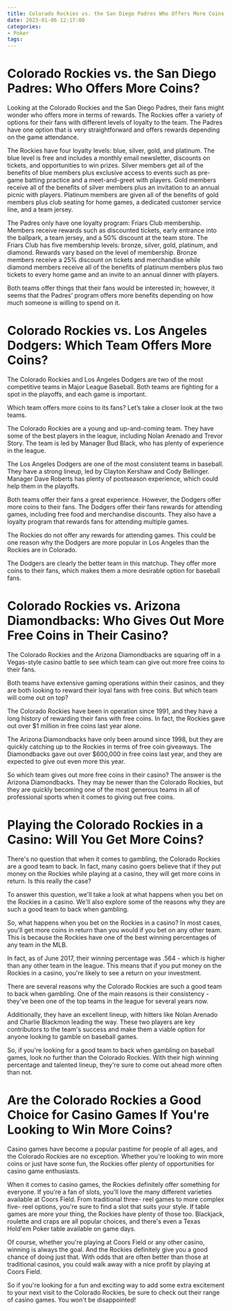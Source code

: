 ```yaml
---
title: Colorado Rockies vs. the San Diego Padres Who Offers More Coins
date: 2023-01-06 12:17:00
categories:
- Poker
tags:
---
```



#  Colorado Rockies vs. the San Diego Padres: Who Offers More Coins?

Looking at the Colorado Rockies and the San Diego Padres, their fans might wonder who offers more in terms of rewards. The Rockies offer a variety of options for their fans with different levels of loyalty to the team. The Padres have one option that is very straightforward and offers rewards depending on the game attendance.

The Rockies have four loyalty levels: blue, silver, gold, and platinum. The blue level is free and includes a monthly email newsletter, discounts on tickets, and opportunities to win prizes. Silver members get all of the benefits of blue members plus exclusive access to events such as pre-game batting practice and a meet-and-greet with players. Gold members receive all of the benefits of silver members plus an invitation to an annual picnic with players. Platinum members are given all of the benefits of gold members plus club seating for home games, a dedicated customer service line, and a team jersey.

The Padres only have one loyalty program: Friars Club membership. Members receive rewards such as discounted tickets, early entrance into the ballpark, a team jersey, and a 50% discount at the team store. The Friars Club has five membership levels: bronze, silver, gold, platinum, and diamond. Rewards vary based on the level of membership. Bronze members receive a 25% discount on tickets and merchandise while diamond members receive all of the benefits of platinum members plus two tickets to every home game and an invite to an annual dinner with players.

Both teams offer things that their fans would be interested in; however, it seems that the Padres’ program offers more benefits depending on how much someone is willing to spend on it.

#  Colorado Rockies vs. Los Angeles Dodgers: Which Team Offers More Coins?

The Colorado Rockies and Los Angeles Dodgers are two of the most competitive teams in Major League Baseball. Both teams are fighting for a spot in the playoffs, and each game is important.

Which team offers more coins to its fans? Let’s take a closer look at the two teams.

The Colorado Rockies are a young and up-and-coming team. They have some of the best players in the league, including Nolan Arenado and Trevor Story. The team is led by Manager Bud Black, who has plenty of experience in the league.

The Los Angeles Dodgers are one of the most consistent teams in baseball. They have a strong lineup, led by Clayton Kershaw and Cody Bellinger. Manager Dave Roberts has plenty of postseason experience, which could help them in the playoffs.

Both teams offer their fans a great experience. However, the Dodgers offer more coins to their fans. The Dodgers offer their fans rewards for attending games, including free food and merchandise discounts. They also have a loyalty program that rewards fans for attending multiple games.

The Rockies do not offer any rewards for attending games. This could be one reason why the Dodgers are more popular in Los Angeles than the Rockies are in Colorado.

The Dodgers are clearly the better team in this matchup. They offer more coins to their fans, which makes them a more desirable option for baseball fans.

#  Colorado Rockies vs. Arizona Diamondbacks: Who Gives Out More Free Coins in Their Casino?

The Colorado Rockies and the Arizona Diamondbacks are squaring off in a Vegas-style casino battle to see which team can give out more free coins to their fans.

Both teams have extensive gaming operations within their casinos, and they are both looking to reward their loyal fans with free coins. But which team will come out on top?

The Colorado Rockies have been in operation since 1991, and they have a long history of rewarding their fans with free coins. In fact, the Rockies gave out over $1 million in free coins last year alone.

The Arizona Diamondbacks have only been around since 1998, but they are quickly catching up to the Rockies in terms of free coin giveaways. The Diamondbacks gave out over $600,000 in free coins last year, and they are expected to give out even more this year.

So which team gives out more free coins in their casino? The answer is the Arizona Diamondbacks. They may be newer than the Colorado Rockies, but they are quickly becoming one of the most generous teams in all of professional sports when it comes to giving out free coins.

#  Playing the Colorado Rockies in a Casino: Will You Get More Coins?

There's no question that when it comes to gambling, the Colorado Rockies are a good team to back. In fact, many casino goers believe that if they put money on the Rockies while playing at a casino, they will get more coins in return. Is this really the case?

To answer this question, we'll take a look at what happens when you bet on the Rockies in a casino. We'll also explore some of the reasons why they are such a good team to back when gambling.

So, what happens when you bet on the Rockies in a casino? In most cases, you'll get more coins in return than you would if you bet on any other team. This is because the Rockies have one of the best winning percentages of any team in the MLB.

In fact, as of June 2017, their winning percentage was .564 - which is higher than any other team in the league. This means that if you put money on the Rockies in a casino, you're likely to see a return on your investment.

There are several reasons why the Colorado Rockies are such a good team to back when gambling. One of the main reasons is their consistency - they've been one of the top teams in the league for several years now.

Additionally, they have an excellent lineup, with hitters like Nolan Arenado and Charlie Blackmon leading the way. These two players are key contributors to the team's success and make them a viable option for anyone looking to gamble on baseball games.

So, if you're looking for a good team to back when gambling on baseball games, look no further than the Colorado Rockies. With their high winning percentage and talented lineup, they're sure to come out ahead more often than not.

#  Are the Colorado Rockies a Good Choice for Casino Games If You're Looking to Win More Coins?

Casino games have become a popular pastime for people of all ages, and the Colorado Rockies are no exception. Whether you're looking to win more coins or just have some fun, the Rockies offer plenty of opportunities for casino game enthusiasts.

When it comes to casino games, the Rockies definitely offer something for everyone. If you're a fan of slots, you'll love the many different varieties available at Coors Field. From traditional three- reel games to more complex five- reel options, you're sure to find a slot that suits your style. If table games are more your thing, the Rockies have plenty of those too. Blackjack, roulette and craps are all popular choices, and there's even a Texas Hold'em Poker table available on game days.

Of course, whether you're playing at Coors Field or any other casino, winning is always the goal. And the Rockies definitely give you a good chance of doing just that. With odds that are often better than those at traditional casinos, you could walk away with a nice profit by playing at Coors Field.

So if you're looking for a fun and exciting way to add some extra excitement to your next visit to the Colorado Rockies, be sure to check out their range of casino games. You won't be disappointed!